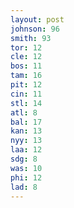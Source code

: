 ```yaml
---
layout: post
johnson: 96
smith: 93
tor: 12
cle: 12
bos: 11
tam: 16
pit: 12
cin: 11
stl: 14
atl: 8
bal: 17
kan: 13
nyy: 13
laa: 12
sdg: 8
was: 10
phi: 12
lad: 8
---
```

